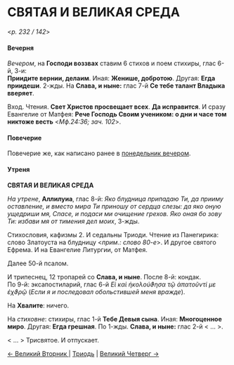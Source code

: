 
# СВЯТАЯ И ВЕЛИКАЯ СРЕДА

<*p. 232 / 142*>

#### Вечерня

*Вечером*, на **Господи воззвах** ставим 6 стихов и поем стихиры, глас 6-й, 3-и:    
**Приидите вернии, делаим**. Иная: **Женише, добротою**. Другая: **Егда приидеши**. 2-жды. 
На **Слава, и ныне:** глас 7-й **Се тебе талант Владыка вверяет**.  

Вход. Чтения. **Свет Христов просвещает всех**. **Да исправится**. 
И сразу Евангелие от Матфея: **Рече Господь Своим учеником: о дни и часе том никтоже весть** 
<*Мф.24:36; зач. 102*>. 

#### Повечерие

Повечерие же, как написано ранее в [понедельник вечером](A_20_MES_great_tuesday.md#Повечерие).  
  
#### Утреня

**СВЯТАЯ И ВЕЛИКАЯ СРЕДА**

*На утрене*, **Аллилуиа**, глас 8-й: *Яко блудница припадаю Ти, да прииму оставление, и вместо 
мира Ти приношу от сердца слезы: да яко оную ущедриши мя, Спасе, и подаси ми очищение грехов. 
Яко оная бо зову Ти: избави мя от тимения дел моих*, 3-жды.
 
Стихословия, кафизмы 2. И седальны Триоди. 
Чтение из Панегирика: слово Златоуста на блудницу <*прим.: слово 80-е*>. И другое святого Ефрема. 
И на Евангелие Литургии, от Матфея. 

Далее 50-й псалом. 
 
И трипеснец, 12 тропарей со **Слава, и ныне**. 
После 8-й: кондак.  
По 9-й: эксапостиларий, глас 6-й *Εἰ καὶ ἠκολούϑησα τῷ ἀπατοῦντί με ἐχϑρῷ* (*Если я и последовал обольстившей меня вражде*). 

На **Хвалите**: ничего. 

На *стиховне*: стихиры, глас 1-й **Тебе Девыя сына**. Иная: **Многоценное миро**. Другая: **Егда грешная**. 
По 1-жды. **Слава, и ныне:** глас 2-й < ... >.  

< ... > Трисвятое. И отпускает. 

[← Великий Вторник ](A_20_MES_great_tuesday.md) | [Триодь](README.md#святая-и-великая-среда) | [Великий Четверг →](A_22_MES_great_thursday.md)